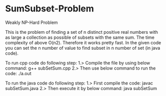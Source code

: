 # SumSubset-Problem
Weakly NP-Hard Problem

This is the problem of finding a set of n distinct positive real numbers with as large a collection as possible of subsets with
the same sum.
The time complexity of above O(n2). Therefore it works pretty fast. In the given code you can set the n number of value to find
subset in n number of set (in java code).

To run cpp code do following step:
1.> Compile the file by using below command:
g++ subSetSum.cpp
2.> Then use below command to run the code:
./a.out


To run the java code do following step:
1.> First compile the code:
javac subSetSum.java
2.> Then execute it by below command:
java subSetSum
